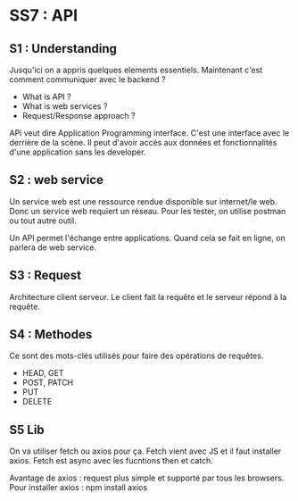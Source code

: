 # SS7 : API

## S1 : Understanding
Jusqu'ici on a appris quelques elements essentiels. Maintenant c'est comment communiquer
avec le backend ? 
- What is API ?
- What is web services ? 
- Request/Response approach ? 

APi veut dire Application Programming interface. C'est une interface avec le derrière de la scène. 
Il peut d'avoir accès aux données et fonctionnalités d'une application sans les developer. 


## S2 : web service
Un service web est une ressource rendue disponible sur internet/le web. Donc un service web requiert
un réseau. Pour les tester, on utilise postman ou tout autre outil. 

Un API permet l'échange entre applications. Quand cela se fait en ligne, on parlera de web service. 


## S3 : Request
Architecture client serveur. Le client fait la requête et le serveur répond à la requête. 

## S4 : Methodes
Ce sont des mots-clés utilisés pour faire des opérations de requêtes. 
- HEAD, GET
- POST, PATCH
- PUT
- DELETE

## S5 Lib
On va utiliser fetch ou axios pour ça. Fetch vient avec JS et il faut installer axios. 
Fetch est async avec les fucntions then et catch. 

Avantage de axios : request plus simple et supporté par tous les browsers.
Pour installer axios : npm install axios